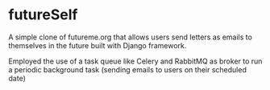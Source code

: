 # futureSelf
A simple clone of futureme.org that allows users send letters as emails to themselves in the future built with Django framework.

<p> Employed the use of a task queue like Celery and RabbitMQ as broker to run a periodic background task (sending emails to users on their scheduled date) </p>
